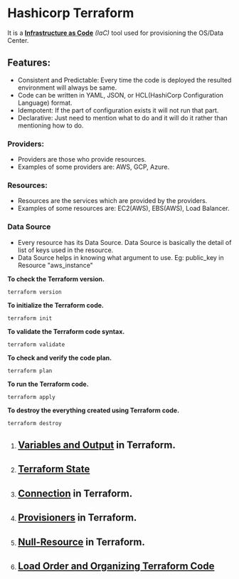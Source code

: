 # Hashicorp Terraform

It is a **[Infrastructure as Code](Infrastructure_as_Code.md)** *(IaC)* tool used for provisioning the OS/Data Center.

## Features:
- Consistent and Predictable: Every time the code is deployed the resulted environment will always be same.
- Code can be written in YAML, JSON, or HCL(HashiCorp Configuration Language) format.
- Idempotent: If the part of configuration exists it will not run that part.
- Declarative: Just need to mention what to do and it will do it rather than mentioning how to do.

### Providers:
- Providers are those who provide resources.
- Examples of some providers are: AWS, GCP, Azure.

### Resources:
- Resources are the services which are provided by the providers.
- Examples of some resources are: EC2(AWS), EBS(AWS), Load Balancer.

### Data Source
- Every resource has its Data Source. Data Source is basically the detail of list of keys used in the resource.
- Data Source helps in knowing what argument to use. Eg: public_key in Resource "aws_instance"

**To check the Terraform version.**
```
terraform version
```

**To initialize the Terraform code.**
```
terraform init
```

**To validate the Terraform code syntax.**
```
terraform validate
```

**To check and verify the code plan.**
```
terraform plan
```

**To run the Terraform code.**
```
terraform apply
```

**To destroy the everything created using Terraform code.**
```
terraform destroy
```

1. ## [Variables and Output](Variables_and_PrintOutput.md) in Terraform.
2. ## [Terraform State](Terraform_State.md)
3. ## [Connection](Connection.md) in Terraform.
4. ## [Provisioners](Provisioners.md) in Terraform.
5. ## [Null-Resource](Null_Resource.md) in Terraform.
6. ## [Load Order and Organizing Terraform Code](Load_Order_and_Organizing_Terraform_Code.md)